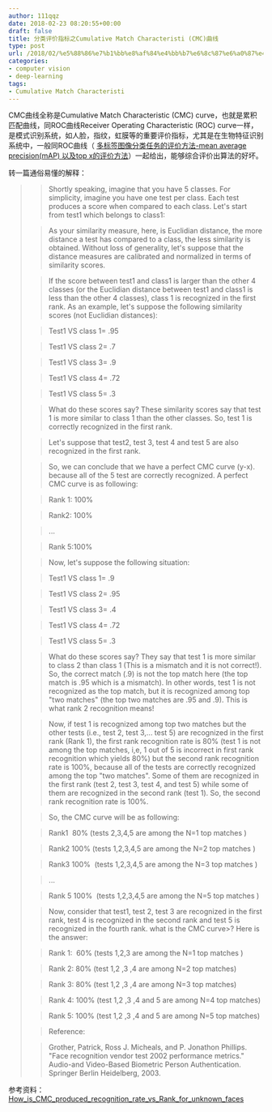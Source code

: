 ```yaml
---
author: 111qqz
date: 2018-02-23 08:20:55+00:00
draft: false
title: 分类评价指标之Cumulative Match Characteristi (CMC)曲线
type: post
url: /2018/02/%e5%88%86%e7%b1%bb%e8%af%84%e4%bb%b7%e6%8c%87%e6%a0%87%e4%b9%8bcumulative-match-characteristi-cmc%e6%9b%b2%e7%ba%bf/
categories:
- computer vision
- deep-learning
tags:
- Cumulative Match Characteristi
---
```


CMC曲线全称是Cumulative Match Characteristic (CMC) curve，也就是累积匹配曲线，同ROC曲线Receiver Operating Characteristic (ROC) curve一样，是模式识别系统，如人脸，指纹，虹膜等的重要评价指标，尤其是在生物特征识别系统中，一般同ROC曲线（ [多标签图像分类任务的评价方法-mean average precision(mAP) 以及top x的评价方法](https://111qqz.com/wordpress/2018/02/%E5%A4%9A%E6%A0%87%E7%AD%BE%E5%9B%BE%E5%83%8F%E5%88%86%E7%B1%BB%E4%BB%BB%E5%8A%A1%E7%9A%84%E8%AF%84%E4%BB%B7%E6%96%B9%E6%B3%95-map/)）一起给出，能够综合评价出算法的好坏。

转一篇通俗易懂的解释：



<blockquote>

> 
> Shortly speaking, imagine that you have 5 classes. For simplicity, imagine you have one test per class. Each test produces a score when compared to each class. Let's start from test1 which belongs to class1:
> 
> 

> 
> As your similarity measure, here, is Euclidian distance, the more distance a test has compared to a class, the less similarity is obtained. Without loss of generality, let's suppose that the distance measures are calibrated and normalized in terms of similarity scores.
> 
> 

> 
> If the score between test1 and class1 is larger than the other 4 classes (or the Euclidian distance between test1 and class1 is less than the other 4 classes), class 1 is recognized in the first rank. As an example, let's suppose the following similarity scores (not Euclidian distances):
> 
> 

> 
> Test1 VS class 1= .95
> 
> 

> 
> Test1 VS class 2= .7
> 
> 

> 
> Test1 VS class 3= .9
> 
> 

> 
> Test1 VS class 4= .72
> 
> 

> 
> Test1 VS class 5= .3
> 
> 

> 
> What do these scores say? These similarity scores say that test 1 is more similar to class 1 than the other classes. So, test 1 is correctly recognized in the first rank.
> 
> 

> 
> Let's suppose that test2, test 3, test 4 and test 5 are also recognized in the first rank.
> 
> 

> 
> So, we can conclude that we have a perfect CMC curve (y-x). because all of the 5 test are correctly recognized. A perfect CMC curve is as following:
> 
> 

> 
> Rank 1: 100%
> 
> 

> 
> Rank2: 100%
> 
> 

> 
> ...
> 
> 

> 
> Rank 5:100%
> 
> 

> 
> Now, let's suppose the following situation:
> 
> 

> 
> Test1 VS class 1= .9
> 
> 

> 
> Test1 VS class 2= .95
> 
> 

> 
> Test1 VS class 3= .4
> 
> 

> 
> Test1 VS class 4= .72
> 
> 

> 
> Test1 VS class 5= .3
> 
> 

> 
> What do these scores say? They say that test 1 is more similar to class 2 than class 1 (This is a mismatch and it is not correct!). So, the correct match (.9) is not the top match here (the top match is .95 which is a mismatch). In other words, test 1 is not recognized as the top match, but it is recognized among top "two matches" (the top two matches are .95 and .9). This is what rank 2 recognition means!
> 
> 

> 
> Now, if test 1 is recognized among top two matches but the other tests (i.e., test 2, test 3,... test 5) are recognized in the first rank (Rank 1), the first rank recognition rate is 80% (test 1 is not among the top matches, i,e, 1 out of 5 is incorrect in first rank recognition which yields 80%) but the second rank recognition rate is 100%, because all of the tests are correctly recognized among the top "two matches". Some of them are recognized in the first rank (test 2, test 3, test 4, and test 5) while some of them are recognized in the second rank (test 1). So, the second rank recognition rate is 100%.
> 
> 

> 
> So, the CMC curve will be as following:
> 
> 

> 
> Rank1  80% (tests 2,3,4,5 are among the N=1 top matches )
> 
> 

> 
> Rank2 100% (tests 1,2,3,4,5 are among the N=2 top matches )
> 
> 

> 
> Rank3 100%  (tests 1,2,3,4,5 are among the N=3 top matches )
> 
> 

> 
> ...
> 
> 

> 
> Rank 5 100%  (tests 1,2,3,4,5 are among the N=5 top matches )
> 
> 

> 
> Now, consider that test1, test 2, test 3 are recognized in the first rank, test 4 is recognized in the second rank and test 5 is recognized in the fourth rank. what is the CMC curve>? Here is the answer:
> 
> 

> 
> Rank 1:  60% (tests 1,2,3 are among the N=1 top matches )
> 
> 

> 
> Rank 2: 80% (test 1,2 ,3 ,4 are among N=2 top matches)
> 
> 

> 
> Rank 3: 80% (test 1,2 ,3 ,4 are among N=3 top matches)
> 
> 

> 
> Rank 4: 100% (test 1,2 ,3 ,4 and 5 are among N=4 top matches)
> 
> 

> 
> Rank 5: 100% (test 1,2 ,3 ,4 and 5 are among N=5 top matches)
> 
> 

> 
> Reference:
> 
> 

> 
> Grother, Patrick, Ross J. Micheals, and P. Jonathon Phillips. "Face recognition vendor test 2002 performance metrics." Audio-and Video-Based Biometric Person Authentication. Springer Berlin Heidelberg, 2003.
> 
> </blockquote>

















参考资料：[How_is_CMC_produced_recognition_rate_vs_Rank_for_unknown_faces](https://www.researchgate.net/post/How_is_CMC_produced_recognition_rate_vs_Rank_for_unknown_faces)








